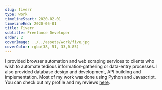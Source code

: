```yaml
---
slug: fiverr
type: work
timelineStart: 2020-02-01
timelineEnd: 2020-05-01
title: Fiverr
subtitle: Freelance Developer
order: 2
coverImage: ../../assets/work/five.jpg
coverColor: rgba(38, 51, 33,0.85)
---
```

I provided browser automation and web scraping services to clients who wish to automate tedious information-gathering or data-entry processes. I also provided database design and development, API building and implementation. Most of my work was done using Python and Javascript. You can check out my profile and my reviews [here](https://www.fiverr.com/gurupungavn).